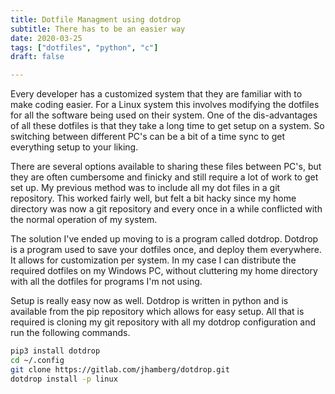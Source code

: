 ```yaml
---
title: Dotfile Managment using dotdrop 
subtitle: There has to be an easier way
date: 2020-03-25
tags: ["dotfiles", "python", "c"]
draft: false

---
```




Every developer has a customized system that they are familiar with to make coding easier.  For a Linux system this involves modifying the dotfiles for all the software being used on their system.  One of the dis-advantages of all these dotfiles is that they take a long time to get setup on a system.  So switching between different PC's can be a bit of a time sync to get everything setup to your liking.

There are several options available to sharing these files between PC's, but they are often cumbersome and finicky and still require a lot of work to get set up.  My previous method was to include all my dot files in a git repository.  This worked fairly well, but felt a bit hacky since my home directory was now a git repository and every once in a while conflicted with the normal operation of my system.

The solution I've ended up moving to is a program called dotdrop.  Dotdrop is a program used to save your dotfiles once, and deploy them everywhere.  It allows for customization per system.  In my case I can distribute the required dotfiles on my Windows PC, without cluttering my home directory with all the dotfiles for programs I'm not using.

Setup is really easy now as well.  Dotdrop is written in python and is available from the pip repository which allows for easy setup.  All that is required is cloning my git repository with all my dotdrop configuration and run the following commands.

```sh
pip3 install dotdrop
cd ~/.config
git clone https://gitlab.com/jhamberg/dotdrop.git
dotdrop install -p linux
```

